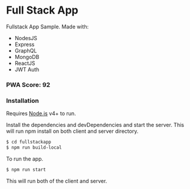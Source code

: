 # Full Stack App 


Fullstack App Sample. Made with:
  - NodesJS
  - Express
  - GraphQL
  - MongoDB
  - ReactJS
  - JWT Auth

### PWA Score: 92

### Installation

Requires [Node.js](https://nodejs.org/) v4+ to run.

Install the dependencies and devDependencies and start the server. This will run npm install on both client and server directory.

```sh
$ cd fullstackapp
$ npm run build-local
```

To run the app.

```sh
$ npm run start
```

This will run both of the client and server.